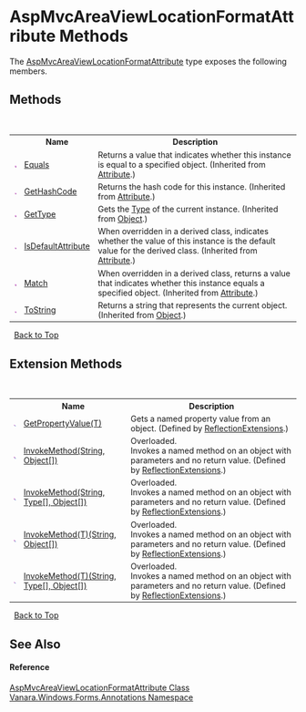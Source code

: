# AspMvcAreaViewLocationFormatAttribute Methods
 

The <a href="ef55c2e7-5a62-9e61-e237-a0a9f5e2f723">AspMvcAreaViewLocationFormatAttribute</a> type exposes the following members.


## Methods
&nbsp;<table><tr><th></th><th>Name</th><th>Description</th></tr><tr><td>![Public method](media/pubmethod.gif "Public method")</td><td><a href="http://msdn2.microsoft.com/en-us/library/09ds241w" target="_blank">Equals</a></td><td>
Returns a value that indicates whether this instance is equal to a specified object.
 (Inherited from <a href="http://msdn2.microsoft.com/en-us/library/e8kc3626" target="_blank">Attribute</a>.)</td></tr><tr><td>![Public method](media/pubmethod.gif "Public method")</td><td><a href="http://msdn2.microsoft.com/en-us/library/365e1bxs" target="_blank">GetHashCode</a></td><td>
Returns the hash code for this instance.
 (Inherited from <a href="http://msdn2.microsoft.com/en-us/library/e8kc3626" target="_blank">Attribute</a>.)</td></tr><tr><td>![Public method](media/pubmethod.gif "Public method")</td><td><a href="http://msdn2.microsoft.com/en-us/library/dfwy45w9" target="_blank">GetType</a></td><td>
Gets the <a href="http://msdn2.microsoft.com/en-us/library/42892f65" target="_blank">Type</a> of the current instance.
 (Inherited from <a href="http://msdn2.microsoft.com/en-us/library/e5kfa45b" target="_blank">Object</a>.)</td></tr><tr><td>![Public method](media/pubmethod.gif "Public method")</td><td><a href="http://msdn2.microsoft.com/en-us/library/tbkb5x6t" target="_blank">IsDefaultAttribute</a></td><td>
When overridden in a derived class, indicates whether the value of this instance is the default value for the derived class.
 (Inherited from <a href="http://msdn2.microsoft.com/en-us/library/e8kc3626" target="_blank">Attribute</a>.)</td></tr><tr><td>![Public method](media/pubmethod.gif "Public method")</td><td><a href="http://msdn2.microsoft.com/en-us/library/wy7chz44" target="_blank">Match</a></td><td>
When overridden in a derived class, returns a value that indicates whether this instance equals a specified object.
 (Inherited from <a href="http://msdn2.microsoft.com/en-us/library/e8kc3626" target="_blank">Attribute</a>.)</td></tr><tr><td>![Public method](media/pubmethod.gif "Public method")</td><td><a href="http://msdn2.microsoft.com/en-us/library/7bxwbwt2" target="_blank">ToString</a></td><td>
Returns a string that represents the current object.
 (Inherited from <a href="http://msdn2.microsoft.com/en-us/library/e5kfa45b" target="_blank">Object</a>.)</td></tr></table>&nbsp;
<a href="#aspmvcareaviewlocationformatattribute-methods">Back to Top</a>

## Extension Methods
&nbsp;<table><tr><th></th><th>Name</th><th>Description</th></tr><tr><td>![Public Extension Method](media/pubextension.gif "Public Extension Method")</td><td><a href="609b1449-9696-245e-03a2-e22beb84efe1">GetPropertyValue(T)</a></td><td>
Gets a named property value from an object.
 (Defined by <a href="00588eb4-ca31-ef7e-81da-3ce105aa9b63">ReflectionExtensions</a>.)</td></tr><tr><td>![Public Extension Method](media/pubextension.gif "Public Extension Method")</td><td><a href="cc997716-244b-d4f1-e26d-139cc82ce6b0">InvokeMethod(String, Object[])</a></td><td>Overloaded.  
Invokes a named method on an object with parameters and no return value.
 (Defined by <a href="00588eb4-ca31-ef7e-81da-3ce105aa9b63">ReflectionExtensions</a>.)</td></tr><tr><td>![Public Extension Method](media/pubextension.gif "Public Extension Method")</td><td><a href="35c20259-aa16-9a35-254f-8bf630272463">InvokeMethod(String, Type[], Object[])</a></td><td>Overloaded.  
Invokes a named method on an object with parameters and no return value.
 (Defined by <a href="00588eb4-ca31-ef7e-81da-3ce105aa9b63">ReflectionExtensions</a>.)</td></tr><tr><td>![Public Extension Method](media/pubextension.gif "Public Extension Method")</td><td><a href="39c67efc-5f5d-9e71-64bc-8e89b4589f75">InvokeMethod(T)(String, Object[])</a></td><td>Overloaded.  
Invokes a named method on an object with parameters and no return value.
 (Defined by <a href="00588eb4-ca31-ef7e-81da-3ce105aa9b63">ReflectionExtensions</a>.)</td></tr><tr><td>![Public Extension Method](media/pubextension.gif "Public Extension Method")</td><td><a href="4a4da18e-d1a2-3a1f-28b0-10fb9f9646e6">InvokeMethod(T)(String, Type[], Object[])</a></td><td>Overloaded.  
Invokes a named method on an object with parameters and no return value.
 (Defined by <a href="00588eb4-ca31-ef7e-81da-3ce105aa9b63">ReflectionExtensions</a>.)</td></tr></table>&nbsp;
<a href="#aspmvcareaviewlocationformatattribute-methods">Back to Top</a>

## See Also


#### Reference
<a href="ef55c2e7-5a62-9e61-e237-a0a9f5e2f723">AspMvcAreaViewLocationFormatAttribute Class</a><br /><a href="600255aa-5477-7018-00f3-14fce5adebc9">Vanara.Windows.Forms.Annotations Namespace</a><br />